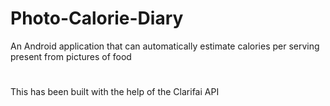 # Photo-Calorie-Diary
An Android application that can automatically estimate calories per serving present from pictures of food
#
This has been built with the help of the Clarifai API
